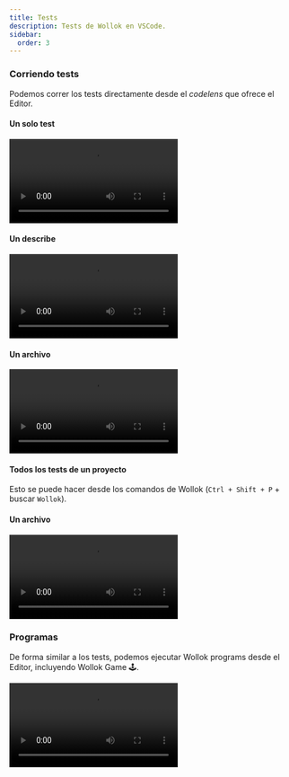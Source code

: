 ```yaml
---
title: Tests
description: Tests de Wollok en VSCode.
sidebar:
  order: 3
---
```


### Corriendo tests

Podemos correr los tests directamente desde el _codelens_ que ofrece el Editor.

#### Un solo test
<video controls="" autoplay="" transition:persist>
  <source 
    src="https://user-images.githubusercontent.com/4098184/226199882-8979f74c-4c33-4edf-96dc-cbbdea5079f0.mov" 
    type="video/mp4">
</video>

#### Un describe
<video controls="" autoplay="" transition:persist>
  <source 
    src="https://user-images.githubusercontent.com/4098184/226200606-cc3e438b-3751-4f90-a65a-ef7ff6033edf.mov" 
    type="video/mp4">
</video>

#### Un archivo
<video controls="" autoplay="" transition:persist>
  <source 
    src="https://user-images.githubusercontent.com/4098184/226200173-8e8890a0-8b67-422d-ba75-7396e5d621b7.mov" 
    type="video/mp4">
</video>


#### Todos los tests de un proyecto

Esto se puede hacer desde los comandos de Wollok (`Ctrl + Shift + P` + buscar `Wollok`).

#### Un archivo
<video controls="" autoplay="" transition:persist>
  <source 
    src="https://user-images.githubusercontent.com/4098184/226200188-b88b5a56-a190-4854-b684-026cc65e2180.mov" 
    type="video/mp4">
</video>


### Programas

De forma similar a los tests, podemos ejecutar Wollok programs desde el Editor, incluyendo Wollok Game 🕹️.

<video controls="" autoplay="" transition:persist>
  <source 
    src="https://user-images.githubusercontent.com/4098184/226204182-20441736-4873-4d19-b90c-7f901fe6f0ed.mp4" 
    type="video/mp4">
</video>


